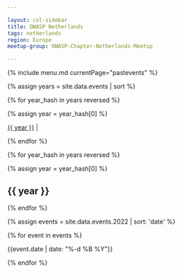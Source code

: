 ```yaml
---

layout: col-sidebar
title: OWASP Netherlands
tags: netherlands
region: Europe
meetup-group: OWASP-Chapter-Netherlands-Meetup

---
```


{% include menu.md currentPage="pastevents" %} 

{% assign years = site.data.events | sort %}

{% for year_hash in years reversed %}

{% assign year = year_hash[0] %}

<a href="#{{ year }}">{{ year }}</a>&nbsp;|&nbsp;

{% endfor %}

{% for year_hash in years reversed %}

{% assign year = year_hash[0] %}

## {{ year }}

{% endfor %}

{% assign events = site.data.events.2022 | sort: 'date' %}

{% for event in events %}

{{event.date | date: "%-d %B %Y"}}

{% endfor %}
